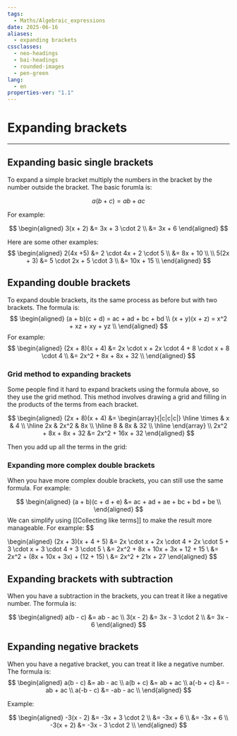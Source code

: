 ```yaml
---
tags:
  - Maths/Algebraic_expressions
date: 2025-06-16
aliases:
  - expanding brackets
cssclasses:
  - neo-headings
  - bai-headings
  - rounded-images
  - pen-green
lang:
  - en
properties-ver: "1.1"
---
```

# Expanding brackets

***
## Expanding basic single brackets
To expand a simple bracket multiply the numbers in the bracket by the number outside the bracket. The basic forumla is:

$$
a(b + c) = ab + ac
$$

For example:

$$
\begin{aligned}
3(x + 2) &= 3x + 3 \cdot 2 \\
&= 3x + 6
\end{aligned}
$$

Here are some other examples:
$$
\begin{aligned}
2(4x +5) &= 2 \cdot 4x + 2 \cdot 5 \\
&= 8x + 10 \\ \\
5(2x + 3) &= 5 \cdot 2x + 5 \cdot 3 \\
&= 10x + 15 \\
\end{aligned}
$$

## Expanding double brackets
To expand double brackets, its the same process as before but with two brackets. The formula is:
$$
\begin{aligned}
(a + b)(c + d) = ac + ad + bc + bd \\
(x + y)(x + z) = x^2 + xz + xy + yz \\
\end{aligned}
$$
For example:
$$
\begin{aligned}
(2x + 8)(x + 4) &= 2x \cdot x + 2x \cdot 4 + 8 \cdot x + 8 \cdot 4 \\
&= 2x^2 + 8x + 8x + 32 \\
\end{aligned}
$$

### Grid method to expanding brackets
Some people find it hard to expand brackets using the formula above, so they use the grid method. This method involves drawing a grid and filling in the products of the terms from each bracket.

$$
\begin{aligned}
(2x + 8)(x + 4) &=
\begin{array}{|c|c|c|}
\hline
\times & x & 4 \\
\hline
2x & 2x^2 & 8x \\
\hline
8 & 8x & 32 \\
\hline
\end{array} \\
2x^2 + 8x + 8x + 32 &= 2x^2 + 16x + 32
\end{aligned}
$$

Then you add up all the terms in the grid:

### Expanding more complex double brackets
When you have more complex double brackets, you can still use the same formula. For example:

$$
\begin{aligned}
(a + b)(c + d + e) &= ac + ad + ae + bc + bd + be \\
\end{aligned}
$$
We can simplify using [[Collecting like terms]] to make the result more manageable. For example:
$$

\begin{aligned}
(2x + 3)(x + 4 + 5) &= 2x \cdot x + 2x \cdot 4 + 2x \cdot 5 + 3 \cdot x + 3 \cdot 4 + 3 \cdot 5 \\
&= 2x^2 + 8x + 10x + 3x + 12 + 15 \\
&= 2x^2 + (8x + 10x + 3x) + (12 + 15) \\
&= 2x^2 + 21x + 27
\end{aligned}
$$


## Expanding brackets with subtraction
When you have a subtraction in the brackets, you can treat it like a negative number. The formula is:

$$
\begin{aligned}
a(b - c) &= ab - ac \\
3(x - 2) &= 3x - 3 \cdot 2 \\
&= 3x - 6
\end{aligned}
$$

## Expanding negative brackets
When you have a negative bracket, you can treat it like a negative number. The formula is:
$$
\begin{aligned}
a(b - c) &= ab - ac \\
a(b + c) &= ab + ac \\
a(-b + c) &= -ab + ac \\
a(-b - c) &= -ab - ac \\
\end{aligned}
$$

Example:

$$
\begin{aligned}
-3(x - 2) &= -3x + 3 \cdot 2 \\
&= -3x + 6 \\
&= -3x + 6 \\
-3(x + 2) &= -3x - 3 \cdot 2 \\
\end{aligned}
$$